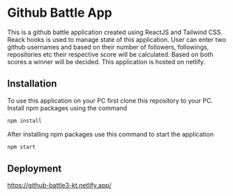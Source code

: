 # Github Battle App

This is a github battle application created using ReactJS and Tailwind CSS. Reack hooks is used to manage state of this application. User can enter two github usernames and based on their number of followers, followings, repositories etc their respective score will be calculated. Based on both scores a winner will be decided. This application is hosted on netlify.

## Installation

To use this application on your PC first clone this repository to your PC.
Install npm packages using the command

```bash
npm install
```

After installing npm packages use this command to start the application

```bash
npm start
```

## Deployment

https://github-battle3-kt.netlify.app/

